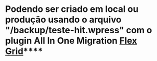# Podendo ser criado em local ou produção usando o arquivo "/backup/teste-hit.wpress" com o plugin All In One Migration <a href=“https://br.wordpress.org/plugins/all-in-one-wp-migration/“>Flex Grid</a>****
